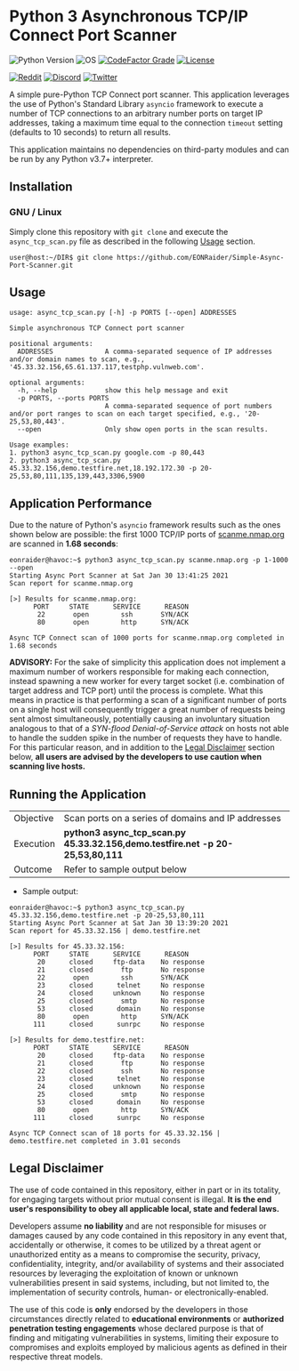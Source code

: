 # Python 3 Asynchronous TCP/IP Connect Port Scanner

![Python Version](https://img.shields.io/badge/python-3.7+-blue?style=for-the-badge&logo=python)
![OS](https://img.shields.io/badge/OS-GNU%2FLinux-red?style=for-the-badge&logo=linux)
[![CodeFactor Grade](https://img.shields.io/codefactor/grade/github/eonraider/simple-async-port-scanner?style=for-the-badge)](https://www.codefactor.io/repository/github/eonraider/simple-async-port-scanner)
[![License](https://img.shields.io/github/license/EONRaider/Packet-Sniffer?style=for-the-badge)](https://github.com/EONRaider/Packet-Sniffer/blob/master/LICENSE)

[![Reddit](https://img.shields.io/badge/Reddit-EONRaider-FF4500?style=flat-square&logo=reddit)](https://www.reddit.com/user/eonraider)
[![Discord](https://img.shields.io/badge/Discord-EONRaider-7289DA?style=flat-square&logo=discord)](https://discord.gg/KVjWBptv)
[![Twitter](https://img.shields.io/badge/Twitter-eon__raider-38A1F3?style=flat-square&logo=twitter)](https://twitter.com/intent/follow?screen_name=eon_raider)

A simple pure-Python TCP Connect port scanner. This application leverages
the use of Python's Standard Library `asyncio` framework to execute a
number of TCP connections to an arbitrary number ports on target IP
addresses, taking a maximum time equal to the connection `timeout`
setting (defaults to 10 seconds) to return all results.

This application maintains no dependencies on third-party modules and can be
run by any Python v3.7+ interpreter.

## Installation

### GNU / Linux

Simply clone this repository with `git clone` and execute the
`async_tcp_scan.py` file as described in the following
[Usage](#usage) section.

```
user@host:~/DIR$ git clone https://github.com/EONRaider/Simple-Async-Port-Scanner.git
```

## Usage

```
usage: async_tcp_scan.py [-h] -p PORTS [--open] ADDRESSES

Simple asynchronous TCP Connect port scanner

positional arguments:
  ADDRESSES             A comma-separated sequence of IP addresses and/or domain names to scan, e.g., '45.33.32.156,65.61.137.117,testphp.vulnweb.com'.

optional arguments:
  -h, --help            show this help message and exit
  -p PORTS, --ports PORTS
                        A comma-separated sequence of port numbers and/or port ranges to scan on each target specified, e.g., '20-25,53,80,443'.
  --open                Only show open ports in the scan results.

Usage examples:
1. python3 async_tcp_scan.py google.com -p 80,443
2. python3 async_tcp_scan.py 45.33.32.156,demo.testfire.net,18.192.172.30 -p 20-25,53,80,111,135,139,443,3306,5900
```

## Application Performance
Due to the nature of Python's `asyncio` framework results such as the 
ones shown below are possible: the first 1000 TCP/IP ports of 
[scanme.nmap.org](http://scanme.nmap.org) are scanned in **1.68 seconds**:

```
eonraider@havoc:~$ python3 async_tcp_scan.py scanme.nmap.org -p 1-1000 --open
Starting Async Port Scanner at Sat Jan 30 13:41:25 2021
Scan report for scanme.nmap.org

[>] Results for scanme.nmap.org:
      PORT     STATE      SERVICE      REASON   
       22       open        ssh       SYN/ACK   
       80       open        http      SYN/ACK   

Async TCP Connect scan of 1000 ports for scanme.nmap.org completed in 1.68 seconds
```

**ADVISORY:** For the sake of simplicity this application does not
implement a maximum number of workers responsible for making each
connection, instead spawning a new worker for every target socket
(i.e. combination of target address and TCP port) until the process is
complete. What this means in
practice is that performing a scan of a significant number of ports on
a single host will consequently trigger a great number of requests being
sent almost simultaneously, potentially causing an involuntary situation
analogous to that of a *SYN-flood Denial-of-Service attack* on hosts not
able to handle the sudden spike in the number of requests they have to
handle. For this particular reason, and in addition to the
[Legal Disclaimer](#legal-disclaimer) section below, **all users are
advised by the developers to use caution when scanning live hosts.**

## Running the Application

<table>
<tbody>
  <tr>
    <td>Objective</td>
    <td>Scan ports on a series of domains and IP addresses</td>
  </tr>
  <tr>
    <td>Execution</td>
    <td><b>python3 async_tcp_scan.py 45.33.32.156,demo.testfire.net -p 20-25,53,80,111</b></td>
  </tr>
  <tr>
    <td>Outcome</td>
    <td>Refer to sample output below</td>
  </tr>
</tbody>
</table>

- Sample output:

```
eonraider@havoc:~$ python3 async_tcp_scan.py 45.33.32.156,demo.testfire.net -p 20-25,53,80,111
Starting Async Port Scanner at Sat Jan 30 13:39:20 2021
Scan report for 45.33.32.156 | demo.testfire.net

[>] Results for 45.33.32.156:
      PORT     STATE      SERVICE      REASON   
       20      closed     ftp-data    No response   
       21      closed       ftp       No response   
       22       open        ssh       SYN/ACK   
       23      closed      telnet     No response   
       24      closed     unknown     No response   
       25      closed       smtp      No response   
       53      closed      domain     No response   
       80       open        http      SYN/ACK   
      111      closed      sunrpc     No response   

[>] Results for demo.testfire.net:
      PORT     STATE      SERVICE      REASON   
       20      closed     ftp-data    No response   
       21      closed       ftp       No response   
       22      closed       ssh       No response   
       23      closed      telnet     No response   
       24      closed     unknown     No response   
       25      closed       smtp      No response   
       53      closed      domain     No response   
       80       open        http      SYN/ACK   
      111      closed      sunrpc     No response   

Async TCP Connect scan of 18 ports for 45.33.32.156 | demo.testfire.net completed in 3.01 seconds
```

## Legal Disclaimer

The use of code contained in this repository, either in part or in its totality,
for engaging targets without prior mutual consent is illegal. **It is
the end user's responsibility to obey all applicable local, state and 
federal laws.**

Developers assume **no liability** and are not
responsible for misuses or damages caused by any code contained
in this repository in any event that, accidentally or otherwise, it comes to
be utilized by a threat agent or unauthorized entity as a means to compromise
the security, privacy, confidentiality, integrity, and/or availability of
systems and their associated resources by leveraging the exploitation of known
or unknown vulnerabilities present in said systems, including, but not limited
to, the implementation of security controls, human- or electronically-enabled.

The use of this code is **only** endorsed by the developers in those
circumstances directly related to **educational environments** or
**authorized penetration testing engagements** whose declared purpose is that
of finding and mitigating vulnerabilities in systems, limiting their exposure
to compromises and exploits employed by malicious agents as defined in their
respective threat models.
